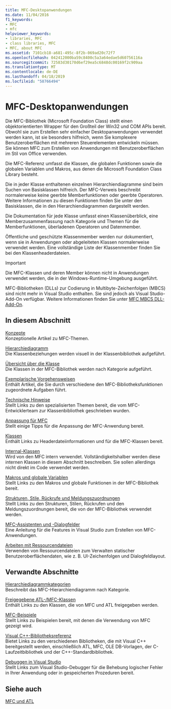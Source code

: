 ```yaml
---
title: MFC-Desktopanwendungen
ms.date: 11/04/2016
f1_keywords:
- MFC
- mfc
helpviewer_keywords:
- libraries, MFC
- class libraries, MFC
- MFC, about MFC
ms.assetid: 7101cb18-a681-495c-8f2b-069ad20c72f7
ms.openlocfilehash: 042412000ba59c8400c5a3a64edae5d60756116a
ms.sourcegitcommit: 72583d30170d6ef29ea5c6848dc00169f2c909aa
ms.translationtype: MT
ms.contentlocale: de-DE
ms.lasthandoff: 04/18/2019
ms.locfileid: "58766494"
---
```

# <a name="mfc-desktop-applications"></a>MFC-Desktopanwendungen

Die MFC-Bibliothek (Microsoft Foundation Class) stellt einen objektorientierten Wrapper für den Großteil der Win32 und COM APIs bereit. Obwohl sie zum Erstellen sehr einfacher Desktopanwendungen verwendet werden kann, ist sie besonders hilfreich, wenn Sie komplexere Benutzeroberflächen mit mehreren Steuerelementen entwickeln müssen. Sie können MFC zum Erstellen von Anwendungen mit Benutzeroberflächen im Stil von Office verwenden.

Die MFC-Referenz umfasst die Klassen, die globalen Funktionen sowie die globalen Variablen und Makros, aus denen die Microsoft Foundation Class Library besteht.

Die in jeder Klasse enthaltenen einzelnen Hierarchiendiagramme sind beim Suchen von Basisklassen hilfreich. Der MFC-Verweis beschreibt normalerweise keine geerbte Memberfunktionen oder geerbte Operatoren. Weitere Informationen zu diesen Funktionen finden Sie unter den Basisklassen, die in den Hierarchiendiagrammen dargestellt werden.

Die Dokumentation für jede Klasse umfasst einen Klassenüberblick, eine Memberzusammenfassung nach Kategorie und Themen für die Memberfunktionen, überladenen Operatoren und Datenmember.

Öffentliche und geschützte Klassenmember werden nur dokumentiert, wenn sie in Anwendungen oder abgeleiteten Klassen normalerweise verwendet werden. Eine vollständige Liste der Klassenmember finden Sie bei den Klassenheaderdateien.

> [!IMPORTANT]
>  Die MFC-Klassen und deren Member können nicht in Anwendungen verwendet werden, die in der Windows-Runtime-Umgebung ausgeführt.
>
>  MFC-Bibliotheken (DLLs) zur Codierung in Multibyte-Zeichenfolgen (MBCS) sind nicht mehr in Visual Studio enthalten. Sie sind jedoch als Visual Studio-Add-On verfügbar. Weitere Informationen finden Sie unter [MFC MBCS DLL-Add-On](mfc-mbcs-dll-add-on.md).

## <a name="in-this-section"></a>In diesem Abschnitt

[Konzepte](mfc-concepts.md)<br/>
Konzeptionelle Artikel zu MFC-Themen.

[Hierarchiediagramm](hierarchy-chart.md)<br/>
Die Klassenbeziehungen werden visuell in der Klassenbibliothek aufgeführt.

[Übersicht über die Klasse](class-library-overview.md)<br/>
Die Klassen in der MFC-Bibliothek werden nach Kategorie aufgeführt.

[Exemplarische Vorgehensweisen](walkthroughs-mfc.md)<br/>
Enthält Artikel, die Sie durch verschiedene den MFC-Bibliotheksfunktionen zugeordnete Aufgaben führt.

[Technische Hinweise](mfc-technical-notes.md)<br/>
Stellt Links zu den spezialisierten Themen bereit, die vom MFC-Entwicklerteam zur Klassenbibliothek geschrieben wurden.

[Anpassung für MFC](customization-for-mfc.md)<br/>
Stellt einige Tipps für die Anpassung der MFC-Anwendung bereit.

[Klassen](reference/mfc-classes.md)<br/>
Enthält Links zu Headerdateiinformationen und für die MFC-Klassen bereit.

[Internal-Klassen](reference/internal-classes.md)<br/>
Wird von den MFC intern verwendet. Vollständigkeitshalber werden diese internen Klassen in diesem Abschnitt beschreiben. Sie sollen allerdings nicht direkt im Code verwendet werden.

[Makros und globale Variablen](reference/mfc-macros-and-globals.md)<br/>
Stellt Links zu den Makros und globale Funktionen in der MFC-Bibliothek bereit.

[Strukturen, Stile, Rückrufe und Meldungszuordnungen](reference/structures-styles-callbacks-and-message-maps.md)<br/>
Stellt Links zu den Strukturen, Stilen, Rückrufen und den Meldungszuordnungen bereit, die von der MFC-Bibliothek verwendet werden.

[MFC-Assistenten und -Dialogfelder](reference/mfc-wizards-and-dialog-boxes.md)<br/>
Eine Anleitung für die Features in Visual Studio zum Erstellen von MFC-Anwendungen.

[Arbeiten mit Ressourcendateien](../windows/working-with-resource-files.md)<br/>
Verwenden von Ressourcendateien zum Verwalten statischer Benutzeroberflächendaten, wie z. B. UI-Zeichenfolgen und Dialogfeldlayout.

## <a name="related-sections"></a>Verwandte Abschnitte

[Hierarchiediagrammkategorien](hierarchy-chart-categories.md)<br/>
Beschreibt das MFC-Hierarchiendiagramm nach Kategorie.

[Freigegebene ATL-/MFC-Klassen](../atl-mfc-shared/atl-mfc-shared-classes.md)<br/>
Enthält Links zu den Klassen, die von MFC und ATL freigegeben werden.

[MFC-Beispiele](../overview/visual-cpp-samples.md)<br/>
Stellt Links zu Beispielen bereit, mit denen die Verwendung von MFC gezeigt wird.

[Visual C++-Bibliotheksreferenz](../standard-library/cpp-standard-library-reference.md)<br/>
Bietet Links zu den verschiedenen Bibliotheken, die mit Visual C++ bereitgestellt werden, einschließlich ATL, MFC, OLE DB-Vorlagen, der C-Laufzeitbibliothek und der C++-Standardbibliothek.

[Debuggen in Visual Studio](/visualstudio/debugger/debugging-in-visual-studio)<br/>
Stellt Links zum Visual Studio-Debugger für die Behebung logischer Fehler in Ihrer Anwendung oder in gespeicherten Prozeduren bereit.

## <a name="see-also"></a>Siehe auch

[MFC und ATL](mfc-and-atl.md)

